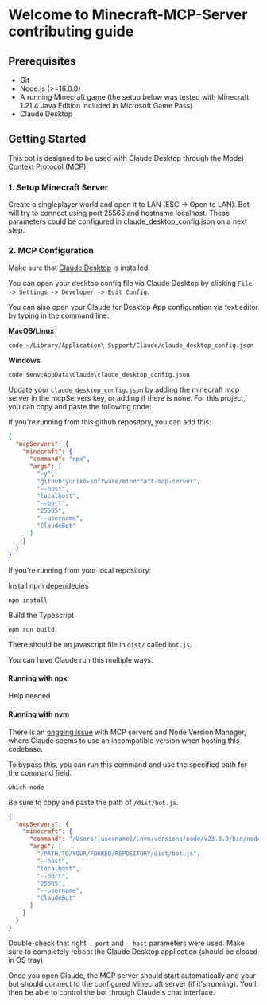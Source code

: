 # Welcome to Minecraft-MCP-Server contributing guide

## Prerequisites
- Git
- Node.js (>=16.0.0)
- A running Minecraft game (the setup below was tested with Minecraft 1.21.4 Java Edition included in Microsoft Game Pass)
- Claude Desktop

## Getting Started
This bot is designed to be used with Claude Desktop through the Model Context Protocol (MCP).

### 1. Setup Minecraft Server
Create a singleplayer world and open it to LAN (ESC -> Open to LAN). Bot will try to connect using port 25565 and hostname localhost. These parameters could be configured in claude_desktop_config.json on a next step.

### 2. MCP Configuration

Make sure that [Claude Desktop](https://claude.ai/download) is installed. 

You can open your desktop config file via Claude Desktop by clicking `File -> Settings -> Developer -> Edit Config`.

You can also open your Claude for Desktop App configuration via text editor by typing in the command line:

**MacOS/Linux**
```
code ~/Library/Application\ Support/Claude/claude_desktop_config.json
```

**Windows**
```
code $env:AppData\Claude\claude_desktop_config.json
```

Update your `claude_desktop_config.json` by adding the minecraft mcp server in the mcpServers key, or adding if there is none. For this project, you can copy and paste the following code:

If you're running from this github repository, you can add this:

```json
{
  "mcpServers": {
    "minecraft": {
      "command": "npx",
      "args": [
        "-y",
        "github:yuniko-software/minecraft-mcp-server",
        "--host",
        "localhost",
        "--port",
        "25565",
        "--username",
        "ClaudeBot"
      ]
    }
  }
}
```

If you're running from your local repository:

Install npm dependecies
```
npm install
```

Build the Typescript
```
npm run build
```

There should be an javascript file in `dist/` called `bot.js`. 

You can have Claude run this multiple ways.

#### Running with npx
Help needed


#### Running with nvm
There is an [ongoing issue](https://github.com/modelcontextprotocol/servers/issues/64) with MCP servers and Node Version Manager, where Claude seems to use an incompatible version when hosting this codebase.

To bypass this, you can run this command and use the specified path for the command field.
```
which node
```

Be sure to copy and paste the path of `/dist/bot.js`.

```json
{
  "mcpServers": {
    "minecraft": {
      "command": "/Users/[username]/.nvm/versions/node/v23.3.0/bin/node",
      "args": [
        "/PATH/TO/YOUR/FORKED/REPOSITORY/dist/bot.js",
        "--host",
        "localhost",
        "--port",
        "25565",
        "--username",
        "ClaudeBot"
      ]
    }
  }
}
```

Double-check that right `--port` and `--host` parameters were used. Make sure to completely reboot the Claude Desktop application (should be closed in OS tray).

Once you open Claude, the MCP server should start automatically and your bot should connect to the configured Minecraft server (if it's running). You'll then be able to control the bot through Claude's chat interface.